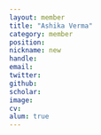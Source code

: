 ```yaml
---
layout: member
title: "Ashika Verma"
category: member
position: 
nickname: new
handle: 
email: 
twitter: 
github: 
scholar: 
image: 
cv: 
alum: true
---
```

